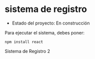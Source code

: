 <h1>sistema de registro</h1>

- Estado del proyecto: En construcción

Para ejecutar el sistema, debes poner:

```npm install react```

Sistema de Registro 2

